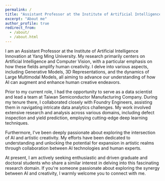 ```yaml
---
permalink: /
title: "Assistant Professor at the Institute of Artificial Intelligence Innovation, NYCU"
excerpt: "About me"
author_profile: true
redirect_from: 
  - /about/
  - /about.html
---
```


I am an Assistant Professor at the Institute of Artificial Intelligence Innovation at Yang Ming University. My research primarily centers on Artificial Intelligence and Computer Vision, with a particular emphasis on how these fields amplify human creativity. I delve into various aspects, including Generative Models, 3D Representations, and the dynamics of Large Multimodal Models, all aiming to advance our understanding of how AI can augment and enhance human creative endeavors.

Prior to my current role, I had the opportunity to serve as a data scientist and lead a team at Taiwan Semiconductor Manufacturing Company. During my tenure there, I collaborated closely with Foundry Engineers, assisting them in navigating intricate data analytics challenges. My work involved extensive research and analysis across various domains, including defect inspection and yield prediction, employing cutting-edge deep learning techniques.

Furthermore, I've been deeply passionate about exploring the intersection of AI and artistic creativity. My efforts have been dedicated to understanding and unlocking the potential for expansion in artistic realms through collaboration between AI technologies and human experts.

At present, I am actively seeking enthusiastic and driven graduate and doctoral students who share a similar interest in delving into this fascinating research domain. If you're someone passionate about exploring the synergy between AI and creativity, I warmly welcome you to connect with me.
